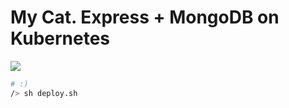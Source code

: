 # My Cat. Express + MongoDB on Kubernetes

![](https://github.com/ChangJoo-Park/app-kubernetes/blob/master/images/dofle.jpg?raw=true)

```bash
# :)
/> sh deploy.sh
```
